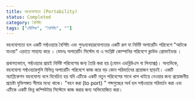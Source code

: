 ```yaml
---
title: বহনযোগ্যতা (Portability) 
status: Completed
category: বৈশিষ্ট্য 
tags: ["মৌলিক", "বৈশিষ্ট্য", ""]
---
```


বহনযোগ্যতা হল একটি সফ্টওয়্যার বৈশিষ্ট্য এবং পুনঃব্যবহারযোগ্যতার একটি রূপ যা নির্দিষ্ট অপারেটিং পরিবেশে "আটকে যাওয়া" এড়াতে সাহায্য করে ।
যেমনঃ অপারেটিং সিস্টেম বা এ সংশ্লিষ্ট কোম্পানির পরিবেশে ক্লাউড প্রোভাইডার ।

প্রথাগতভাবে, সফ্টওয়্যার প্রায়ই নির্দিষ্ট পরিবেশের জন্য তৈরি করা হয় (যেমন এডব্লিউএস বা লিন্যাক্স)।
অন্যদিকে, বহনযোগ্য সফ্টওয়্যারগুলি বিভিন্ন অপারেটিং পরিবেশে কাজ করে বড় কোন পরিবর্তনের  প্রয়োজন ছাড়াই।
একটি অ্যাপ্লিকেশন বহনযোগ্য বলে বিবেচিত হয় যদি এটিকে একটি নতুন পরিবেশের সাথে খাপ খাইয়ে নেওয়ার জন্য প্রয়োজনীয় প্রচেষ্টা যুক্তিসঙ্গত সীমার মধ্যে থাকে।
"বহন করা (to port) " শব্দগুচ্ছের অর্থ হল সফ্টওয়্যার পরিবর্তন করা এবং এটিকে একটি ভিন্ন কম্পিউটার সিস্টেমে কাজ করার জন্য অভিযোজিত করা।
